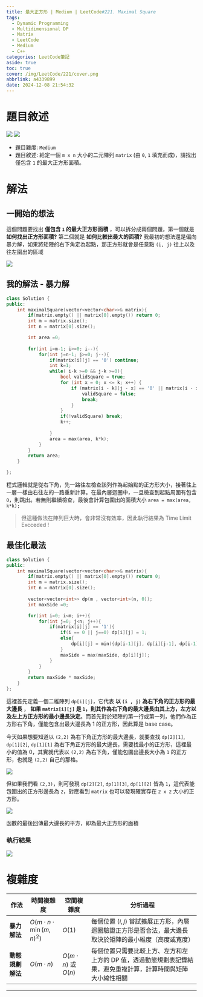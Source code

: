 ```yaml
---
title: 最大正方形 | Medium | LeetCode#221. Maximal Square
tags:
  - Dynamic Programming
  - Multidimensional DP
  - Matrix
  - LeetCode
  - Medium
  - C++
categories: LeetCode筆記
aside: true
toc: true
cover: /img/LeetCode/221/cover.png
abbrlink: a4339899
date: 2024-12-08 21:54:32
---
```



# 題目敘述

![](/img/LeetCode/221/question.jpeg)
![](/img/LeetCode/221/question2.jpeg)

- 題目難度: `Medium`
- 題目敘述: 給定一個 `m x n` 大小的二元陣列 `matrix` (由 `0`, `1` 填充而成)，請找出僅包含 `1` 的最大正方形面積。

# 解法

## 一開始的想法

這個問題要找出 **僅包含 `1` 的最大正方形面積** ，可以拆分成兩個問題，第一個就是 **如何找出正方形面積?** 第二個就是 **如何比較出最大的面積?** 我最初的想法還是偏向暴力解，如果將矩陣的右下角定為起點，那正方形就會是任意點 `(i, j)` 往上以及往左圍出的區域


![](/img/LeetCode/221/algo1.png)


## 我的解法 - 暴力解

```c++
class Solution {
public:
    int maximalSquare(vector<vector<char>>& matrix){
        if(matrix.empty() || matrix[0].empty()) return 0;
        int m = matrix.size();
        int n = matrix[0].size();

        int area =0;
    
        for(int i=m-1; i>=0; i--){
            for(int j=n-1; j>=0; j--){
                if(matrix[i][j] == '0') continue;
                int k=1;
                while( i-k >=0 && j-k >=0){
                    bool validSquare = true;
                    for (int x = 0; x <= k; x++) {
                        if (matrix[i - k][j - x] == '0' || matrix[i - x][j - k] == '0') {
                            validSquare = false;
                            break;
                        }
                    }
                    if(!validSquare) break;
                    k++;
                    
                }
                area = max(area, k*k);
            }
        }
        return area;
    }

};
```

程式邏輯就是從右下角，先一路往左檢查該列作為起始點的正方形大小，接著往上一層一樣由右往左的一路重新計算。在最內層迴圈中，一旦檢查到起點周圍有包含 `0`，則跳出。若無則繼續檢查，最後會計算包圍出的面積大小 `area = max(area, k*k);`

> 但這種做法在陣列巨大時，會非常沒有效率，因此執行結果為 Time Limit Excceded !

## 最佳化最法 


```c++
class Solution {
public:
    int maximalSquare(vector<vector<char>>& matrix){
        if(matrix.empty() || matrix[0].empty()) return 0;
        int m = matrix.size();
        int n = matrix[0].size();
        
        vector<vector<int>> dp(m , vector<int>(n, 0));
        int maxSide =0;

        for(int i=0; i<m; i++){
            for(int j=0; j<n; j++){
                if(matrix[i][j] == '1'){
                    if(i == 0 || j==0) dp[i][j] = 1;
                    else{
                        dp[i][j] = min({dp[i-1][j], dp[i][j-1], dp[i-1][j-1]}) + 1;   
                    }
                    maxSide = max(maxSide, dp[i][j]);
                }
            }
        }
        return maxSide * maxSide;
    }
};
```

這裡首先定義一個二維陣列 `dp[i][j]`，它代表 **以 `(i , j)` 為右下角的正方形的最大邊長** ， **如果 `matrix[i][j]` 是 `1`，則其作為右下角的最大邊長由其上方，左方以及左上方正方形的最小邊長決定**。而首先對於矩陣的第一行或第一列，他們作為正方形右下角，僅能包含出最大邊長為 1  的正方形，因此算是 base case。

今天如果想要知道以 `(2,2)` 為右下角正方形的最大邊長，就要查找 `dp[2][1]`, `dp[1][2]`, `dp[1][1]` 為右下角正方形的最大邊長，需要找最小的正方形，這裡最小的值為 0，其實就代表以 `(2,2)` 為右下角，僅能包圍出邊長大小為 `1` 的正方形，也就是 `(2,2)` 自己的那格。

![](/img/LeetCode/221/algo2.png)


但如果我們看 `(2,3)`，則可發現 `dp[2][2]`, `dp[1][3]`, `dp[1][2]` 皆為 `1`，這代表能包圍出的正方形邊長為 `2`，對應看到 `matrix` 也可以發現確實存在 `2 x 2` 大小的正方形。 

![](/img/LeetCode/221/algo3.png)

函數的最後回傳最大邊長的平方，即為最大正方形的面積


### 執行結果

![](/img/LeetCode/221/result.jpeg)

# 複雜度



| 作法              | **時間複雜度**              | **空間複雜度**    | **分析過程**                                                                                                                |
|-------------------|----------------------------|-------------------|----------------------------------------------------------------------------------------------------------------------------|
| **暴力解法**     | $O(m \cdot n \cdot \min(m, n)^2)$ | $O(1)$            | 每個位置 $(i, j)$ 嘗試擴展正方形，內層迴圈驗證正方形是否合法，最大邊長取決於矩陣的最小維度（高度或寬度）                                     |
| **動態規劃解法** | $O(m \cdot n)$              | $O(m \cdot n)$ 或 $O(n)$ | 每個位置只需要比較上方、左方和左上方的 DP 值，透過動態規劃表記錄結果，避免重複計算，計算時間與矩陣大小線性相關                              |

---


